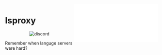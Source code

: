 <br />
<a href="https://agenticlabs.com/">
    <img src="https://raw.githubusercontent.com/agentic-labs/.github/main/assets/logo.png" alt="Agentic Labs" title="Agentic Labs" align="right" height="128px" />
</a>

# lsproxy

<p align="center">
  <img alt="discord" src="https://img.shields.io/discord/1296271531994775552">
</p>

Remember when languge servers were hard?
